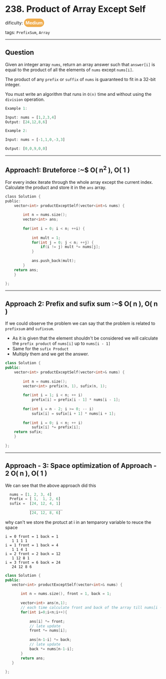 # 238. Product of Array Except Self

dificulty: <span style="color:#fff; background-color:#F0AD4E; padding: 0.3rem; border-radius:1rem;"><strong>Medium</strong></span>

tags: `PrefixSum`, `Array` 

---

## Question 
Given an integer array `nums`, return an array answer such that `answer[i]` is equal to the product of all the elements of `nums` except `nums[i]`.

The product of any `prefix` or `suffix` of `nums` is guaranteed to fit in a 32-bit integer.

You must write an algorithm that runs in `O(n)` time and without using the `division` operation.

 
```js
Example 1:

Input: nums = [1,2,3,4]
Output: [24,12,8,6]

Example 2:

Input: nums = [-1,1,0,-3,3]

Output: [0,0,9,0,0]
```
---

## Approach1: Bruteforce :~$ O( n<sup>2</sup> ),  O( 1 )

For every index iterate through the whole array except the current index. Calculate the product and store it in the `ans` array.

```c
class Solution {
public:
    vector<int> productExceptSelf(vector<int>& nums) {
        
        int n = nums.size();
        vector<int> ans;
        
        for(int i = 0; i < n; ++i) {
            
            int mult = 1;
            for(int j = 0; j < n; ++j) {
                if(i != j) mult *= nums[j];
            }
            
            ans.push_back(mult);
        }
    return ans;
    }
    
};
```

---

## Approach 2: Prefix and sufix sum :~$ O( n ), O( n ) 

If we could observe the problem we can say that the problem is related to `prefixsum` and `sufixsum`.

- As it is given that the element shouldn't be considered we will calculate the `prefix product` of `nums[i]` up to `nums[i - 1]` 
- Same for the `sufix Product`
- Multiply them and we get the answer.

```cpp
class Solution {
public:
    vector<int> productExceptSelf(vector<int>& nums) {
        
        int n = nums.size();
        vector<int> prefix(n, 1), sufix(n, 1);
        
        for(int i = 1; i < n; ++ i)
            prefix[i] = prefix[i - 1] * nums[i - 1];
        
        for(int i = n - 2; i >= 0; -- i)
            sufix[i] = sufix[i + 1] * nums[i + 1];
        
        for(int i = 0; i < n; ++ i)
            sufix[i] *= prefix[i];
    return sufix;
    }
    
};
```
---
## Approach - 3: Space optimization of  Approach - 2 O( n ),  O( 1 )

 We can see that the above approach did this
```js
  nums = [1, 2, 3, 4]
  Prefix = [ 1,  1, 2, 6]
  sufix =  [24, 12, 4, 1]
           _______________
           [24, 12, 8, 6]
 ```
 why can't we store the protuct at i in an temparory variable to reuce the space
 ```
 i = 0 front = 1 back = 1
    1 1 1 1 
i = 1 front = 1 back = 4
    1 1 4 1 
i = 2 front = 2 back = 12
    1 12 8 1 
i = 3 front = 6 back = 24
    24 12 8 6 
 ```
 ```cpp
 class Solution {
public:
    vector<int> productExceptSelf(vector<int>& nums) {
        
        int n = nums.size(), front = 1, back = 1;
        
        vector<int> ans(n,1);
        // each time calculate front and back of the array till nums[i - 1] 
        for(int i=0;i<n;i++){
            
            ans[i] *= front;
            // late update
            front *= nums[i];
            
            ans[n-1-i] *= back;
            // late update
            back *= nums[n-1-i];
        }
        return ans;
    }
    
};

 ```
